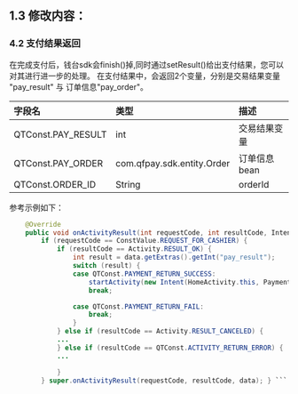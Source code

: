 ## 1.3 修改内容：

### 4.2 支付结果返回 ###

在完成支付后，钱台sdk会finish()掉,同时通过setResult()给出支付结果，您可以对其进行进一步的处理。
在支付结果中，会返回2个变量，分别是交易结果变量 "pay_result" 与 订单信息"pay_order"。

| 字段名 | 类型 | 描述 |
| :---- | :---- | :---- |
| QTConst.PAY_RESULT | int | 交易结果变量 |
| QTConst.PAY_ORDER | com.qfpay.sdk.entity.Order | 订单信息bean |
| QTConst.ORDER_ID | String | orderId |
参考示例如下：

```java
	@Override
	public void onActivityResult(int requestCode, int resultCode, Intent data) {
		if (requestCode == ConstValue.REQUEST_FOR_CASHIER) {
			if (resultCode == Activity.RESULT_OK) {
				int result = data.getExtras().getInt("pay_result");
				switch (result) {
				case QTConst.PAYMENT_RETURN_SUCCESS:
					startActivity(new Intent(HomeActivity.this, PaymentResultActivity.class));
					break;

				case QTConst.PAYMENT_RETURN_FAIL:
					break;
				}
			} else if (resultCode == Activity.RESULT_CANCELED) {
			...
			} else if (resultCode == QTConst.ACTIVITY_RETURN_ERROR) {
			...

			}
		} super.onActivityResult(requestCode, resultCode, data); } ```
